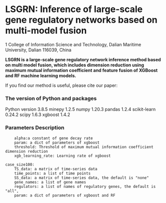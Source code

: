 # LSGRN: Inference of large-scale gene regulatory networks based on multi-model fusion


1 College of Information Science and Technology, Dalian Maritime University, Dalian 116039, China



**LSGRN is a large-scale gene regulatory network inference method based on multi model fusion, which includes dimension reduction using maximum mutual information coefficient and feature fusion of XGBoost and RF machine learning models.** 

If you find our method is useful, please cite our paper:




### The version of Python and packages
Python version       3.8.5
minepy                  1.2.5
numpy                   1.20.3
pandas                  1.2.4
scikit-learn            0.24.2
scipy                   1.6.3
xgboost                 1.4.2



### Parameters Description
    
        alpha:a constant of gene decay rate
        param: a dict of parameters of xgboost
        threshold: Threshold of maximum mutual information coefficient dimension reduction
        xgb_learning_rate: Learning rate of xgboost
    	
    case_size100:
        TS_data: a matrix of time-series data
        time_points: a list of time points
        SS_data: a matrix of time-series data, the default is "none"
        gene_names: a list of gene names
        regulators: a list of names of regulatory genes, the default is "all", 
        param: a dict of parameters of xgboost and RF


